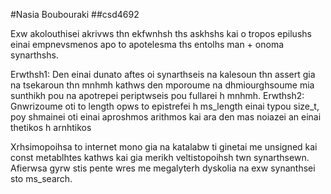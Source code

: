 #Nasia Boubouraki
##csd4692

Exw akolouthisei akrivws thn ekfwnhsh ths askhshs kai o tropos epilushs einai empnevsmenos 
apo to apotelesma ths entolhs man + onoma synarthshs.

Erwthsh1: Den einai dunato aftes oi synarthseis na kalesoun thn assert gia na tsekaroun thn 
mnhmh kathws den mporoume na dhmiourghsoume mia sunthikh pou na apotrepei periptwseis pou 
fullarei h mnhmh.
Erwthsh2: Gnwrizoume oti to length opws to epistrefei h ms_length einai typou size_t,
poy shmainei oti einai aproshmos arithmos kai ara den mas noiazei an einai thetikos h 
arnhtikos

Xrhsimopoihsa to internet mono gia na katalabw ti ginetai me unsigned kai const metablhtes 
kathws kai gia merikh veltistopoihsh twn synarthsewn.
Afierwsa gyrw stis pente wres me megalyterh dyskolia na exw synanthsei sto ms_search.

